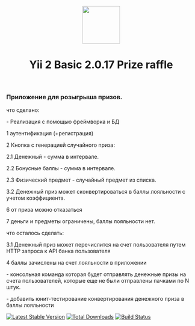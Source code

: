 <p align="center">
    <a href="https://github.com/yiisoft" target="_blank">
        <img src="https://avatars0.githubusercontent.com/u/993323" height="100px">
    </a>
    <h1 align="center">Yii 2 Basic 2.0.17 Prize raffle</h1>
    <br>
</p>

<h3>Приложение для розыгрыша призов.</h3>

<p>что сделано:</p>
<p>- Реализация с помощью фреймворка и БД</p>
<p>1 аутентификация (+регистрация)</p>
<p>2 Кнопка с генерацией случайного приза:</p>
<p>2.1 Денежный - сумма в интервале.</p>
<p>2.2 Бонусные баллы - сумма в интервале.</p>
<p>2.3 Физический предмет - случайный предмет из списка.</p>

<p>3.2 Денежный приз может сконвертироваться в баллы лояльности с учетом коэффициента.</p>
<p>6 от приза можно отказаться</p>
<p>7 деньги и предметы ограничены, баллы лояльности нет.</p>

<p>что осталось сделать:</p>

<p>3.1 Денежный приз может перечислится на счет пользователя путем HTTP запроса к API банка пользователя</p>
<p>4 баллы зачислены на счет лояльности в приложении</p>
<p>- консольная команда которая будет отправлять денежные призы на счета пользователей, которые еще не были отправлены пачками по N штук.</p>
<p>- добавить юнит-тестирование конвертирования денежного приза в баллы лояльности</p>

[![Latest Stable Version](https://img.shields.io/packagist/v/yiisoft/yii2-app-basic.svg)](https://packagist.org/packages/yiisoft/yii2-app-basic)
[![Total Downloads](https://img.shields.io/packagist/dt/yiisoft/yii2-app-basic.svg)](https://packagist.org/packages/yiisoft/yii2-app-basic)
[![Build Status](https://travis-ci.org/yiisoft/yii2-app-basic.svg?branch=master)](https://travis-ci.org/yiisoft/yii2-app-basic)
